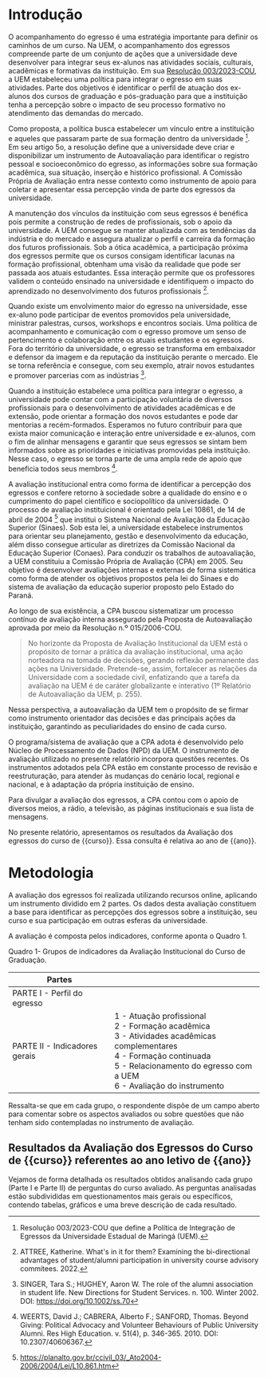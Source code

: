 # Introdução

O acompanhamento do egresso é uma estratégia importante para definir os caminhos de um curso. Na UEM, o acompanhamento dos egressos compreende parte de um conjunto de ações que a universidade deve desenvolver para integrar seus ex-alunos nas atividades sociais, culturais, acadêmicas e formativas da instituição. Em sua [Resolução 003/2023-COU](http://www.scs.uem.br/2023/cou/003cou2023_republicada.htm), a UEM estabeleceu uma política para integrar o egresso em suas atividades. Parte dos objetivos é identificar o perfil de atuação dos ex-alunos dos cursos de graduação e pós-graduação para que a instituição tenha a percepção sobre o impacto de seu processo formativo no atendimento das demandas do mercado. 

Como proposta, a política busca estabelecer um vínculo entre a instituição e aqueles que passaram parte de sua formação dentro da universidade [^resolucao003-2023]. Em seu artigo 5o, a resolução define que a universidade deve criar e disponibilizar um instrumento de Autoavaliação para identificar o registro pessoal e socioeconômico do egresso, as informações sobre sua formação acadêmica, sua situação, inserção e histórico profissional. A Comissão Própria de Avaliação entra nesse contexto como instrumento de apoio para coletar e apresentar essa percepção vinda de parte dos egressos da universidade. 

A manutenção dos vínculos da instituição com seus egressos é benéfica pois permite a construção de redes de profissionais, sob o apoio da universidade. A UEM consegue se manter atualizada com as tendências da indústria e do mercado e assegura atualizar o perfil e carreira da formação dos futuros profissionais. Sob a ótica acadêmica, a participação próxima dos egressos permite que os cursos consigam identificar lacunas na formação profissional, obtenham uma visão da realidade que pode ser passada aos atuais estudantes. Essa interação permite que os professores validem o conteúdo ensinado na universidade e identifiquem o impacto do aprendizado no desenvolvimento dos futuros profissionais [^2022Attree]. 

Quando existe um envolvimento maior do egresso na universidade, esse ex-aluno pode participar de eventos promovidos pela universidade, ministrar palestras, cursos, workshops e encontros sociais. Uma política de acompanhamento e comunicação com o egresso promove um senso de pertencimento e colaboração entre os atuais estudantes e os egressos. Fora do território da universidade, o egresso se transforma em embaixador e defensor da imagem e da reputação da instituição perante o mercado. Ele se torna referência e consegue, com seu exemplo, atrair novos estudantes e promover parcerias com as indústrias [^2002Singer]. 

Quando a instituição estabelece uma política para integrar o egresso, a universidade pode contar com a participação voluntária de diversos profissionais para o desenvolvimento de atividades acadêmicas e de extensão, pode orientar a formação dos novos estudantes e pode dar mentorias a recém-formados. Esperamos no futuro contribuir para que exista maior comunicação e interação entre universidade e ex-alunos, com o fim de alinhar mensagens e garantir que seus egressos se sintam bem informados sobre as prioridades e iniciativas promovidas pela instituição. Nesse caso, o egresso se torna parte de uma ampla rede de apoio que beneficia todos seus membros [^2010Weerts].


A avaliação institucional entra como forma de identificar a percepção dos egressos e confere retorno à sociedade sobre a qualidade do ensino e o cumprimento do papel científico e sociopolítico da universidade. O processo de avaliação instituicional é orientado pela Lei 10861, de 14 de abril de 2004 [^2004Sinaes] que institui o Sistema Nacional de Avaliação da Educação Superior (Sinaes). Sob esta lei, a universidade estabelece instrumentos para orientar seu planejamento, gestão e desenvolvimento da educação, além disso consegue articular as diretrizes da Comissão Nacional da Educação Superior (Conaes). Para conduzir os trabalhos de autoavaliação, a UEM constituiu a Comissão Própria de Avaliação (CPA) em 2005. Seu objetivo é desenvolver avaliações internas e externas de forma sistemática como forma de atender os objetivos propostos pela lei do Sinaes e do sistema de avaliação da educação superior proposto pelo Estado do Paraná. 


Ao longo de sua existência, a CPA buscou sistematizar um processo contínuo de avaliação interna assegurado pela Proposta de Autoavaliação aprovada por meio da Resolução n.º 015/2006-COU.

> No horizonte da Proposta de Avaliação Institucional da UEM está o propósito de tornar a prática da avaliação institucional, uma ação norteadora na tomada de decisões, gerando reflexão permanente das ações na Universidade. Pretende-se, assim, fortalecer as relações da Universidade com a sociedade civil, enfatizando que a tarefa da avaliação na UEM é de caráter globalizante e interativo (1º Relatório de Autoavaliação da UEM, p. 255).

Nessa perspectiva, a autoavaliação da UEM tem o propósito de se firmar como instrumento orientador das decisões e das principais ações da instituição, garantindo as peculiaridades do ensino de cada curso. 

O programa/sistema de avaliação que a CPA adota é desenvolvido pelo Núcleo de Processamento de Dados (NPD) da UEM. O instrumento de avaliação utilizado no presente relatório incorpora questões recentes. Os instrumentos adotados pela CPA estão em constante processo de revisão e reestruturação, para atender às mudanças do cenário local, regional e nacional, e à adaptação da própria instituição de ensino.

Para divulgar a avaliação dos egressos, a CPA contou com o apoio de diversos meios, a rádio, a televisão, as páginas institucionais e sua lista de mensagens. 

No presente relatório, apresentamos os resultados da Avaliação dos egressos do curso de {{curso}}. Essa consulta é relativa ao ano de {{ano}}.

[^resolucao003-2023]: Resolução 003/2023-COU que define a Política de Integração de Egressos da Universidade Estadual de Maringá (UEM). 

[^2004Sinaes]: https://planalto.gov.br/ccivil_03/_Ato2004-2006/2004/Lei/L10.861.htm

[^2022Attree]: ATTREE, Katherine. What's in it for them? Examining the bi-directional advantages of student/alumni participation in university course advisory commitees. 2022.

[^2002Singer]: SINGER, Tara S.; HUGHEY, Aaron W. The role of the alumni association in student life. New Directions for Student Services. n. 100. Winter 2002.  DOI: https://doi.org/10.1002/ss.70

[^2010Weerts]: WEERTS, David J.; CABRERA, Alberto F.; SANFORD, Thomas. Beyond Giving: Political Advocacy and Volunteer Behaviours of Public University Alumni. Res High Education. v. 51(4), p. 346-365. 2010. DOI: 10.2307/40606367.

# Metodologia

A avaliação dos egressos foi realizada utilizando recursos online, aplicando um instrumento dividido em 2 partes. Os dados desta avaliação constituem a base para identificar as percepções dos egressos sobre a instituição, seu curso e sua participação em outras esferas da universidade.

A avaliação é composta pelos indicadores, conforme aponta o Quadro 1.

Quadro 1- Grupos de indicadores da Avaliação Institucional do Curso de Graduação. 

| Partes | |
|----------------------------------------------------------------------------|-----------------------------------------------------------------------------------------------------------------------------|
| PARTE I - Perfil do egresso                         |  |
| PARTE II - Indicadores gerais | 1 - Atuação profissional<br />2 - Formação acadêmica<br />3 - Atividades acadêmicas complementares<br />4 - Formação continuada<br />5 - Relacionamento do egresso com a UEM<br />6 - Avaliação do instrumento |

Ressalta-se que em cada grupo, o respondente dispõe de um campo aberto para comentar sobre os aspectos avaliados ou sobre questões que não tenham sido contempladas no instrumento de avaliação.



## Resultados da Avaliação dos Egressos do Curso de {{curso}} referentes ao ano letivo de {{ano}}

Vejamos de forma detalhada os resultados obtidos analisando cada grupo (Parte I e Parte II) de perguntas do curso avaliado. As perguntas analisadas estão subdivididas em questionamentos mais gerais ou específicos, contendo tabelas, gráficos e uma breve descrição de cada resultado.
